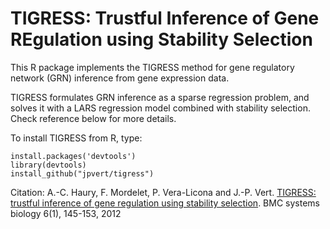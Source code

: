 # TIGRESS: Trustful Inference of Gene REgulation using Stability Selection

This R package implements the TIGRESS method for gene regulatory network (GRN) 
inference from gene expression data.

TIGRESS formulates GRN inference as a sparse regression problem, and solves it 
with a LARS regression model combined with stability selection. Check reference 
below for more details.

To install TIGRESS from R, type:

```{r}
install.packages('devtools')
library(devtools)
install_github("jpvert/tigress")
```

Citation:
A.-C. Haury, F. Mordelet, P. Vera-Licona and J.-P. Vert. [TIGRESS: trustful inference of gene regulation using stability selection](https://doi.org/10.1186/1752-0509-6-145). BMC systems biology 6(1), 145-153, 2012
